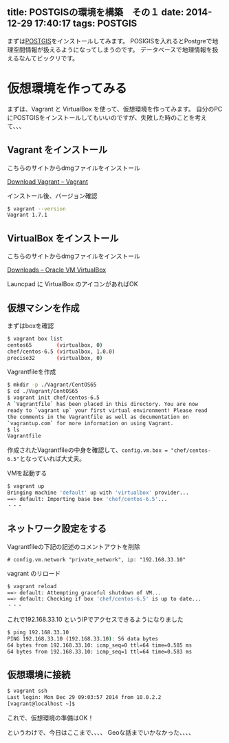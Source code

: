 title: POSTGISの環境を構築　その１
date: 2014-12-29 17:40:17
tags: POSTGIS
---

まずは[POSTGIS](http://ja.wikipedia.org/wiki/PostGIS)をインストールしてみます。
POSIGISを入れるとPostgreで地理空間情報が扱えるようになってしまうのです。
データベースで地理情報を扱えるなんてビックリです。

# 仮想環境を作ってみる

まずは、Vagrant と VirtualBox を使って、仮想環境を作ってみます。
自分のPCにPOSTGISをインストールしてもいいのですが、失敗した時のことを考えて、、、

## Vagrant をインストール

こちらのサイトからdmgファイルをインストール

[Download Vagrant – Vagrant](http://www.vagrantup.com/downloads.html)

インストール後、バージョン確認

``` sh
$ vagrant --version
Vagrant 1.7.1
```

## VirtualBox をインストール

こちらのサイトからdmgファイルをインストール

[Downloads – Oracle VM VirtualBox](https://www.virtualbox.org/wiki/Downloads)

Launcpad に VirtualBox のアイコンがあればOK

## 仮想マシンを作成

まずはboxを確認

``` sh
$ vagrant box list
centos65        (virtualbox, 0)
chef/centos-6.5 (virtualbox, 1.0.0)
precise32       (virtualbox, 0)
```

Vagrantfileを作成
``` sh
$ mkdir -p ./Vagrant/CentOS65
$ cd ./Vagrant/CentOS65
$ vagrant init chef/centos-6.5
A `Vagrantfile` has been placed in this directory. You are now
ready to `vagrant up` your first virtual environment! Please read
the comments in the Vagrantfile as well as documentation on
`vagrantup.com` for more information on using Vagrant.
$ ls
Vagrantfile
```
作成されたVagrantfileの中身を確認して、`config.vm.box = "chef/centos-6.5"`となっていれば大丈夫。

VMを起動する
``` sh
$ vagrant up
Bringing machine 'default' up with 'virtualbox' provider...
==> default: Importing base box 'chef/centos-6.5'...
・・・
```

## ネットワーク設定をする

Vagrantfileの下記の記述のコメントアウトを削除
``` 
# config.vm.network "private_network", ip: "192.168.33.10"
``` 

vagrant のリロード
``` sh
$ vagrant reload
==> default: Attempting graceful shutdown of VM...
==> default: Checking if box 'chef/centos-6.5' is up to date...
・・・
```

これで192.168.33.10 というIPでアクセスできるようになりました
``` sh
$ ping 192.168.33.10
PING 192.168.33.10 (192.168.33.10): 56 data bytes
64 bytes from 192.168.33.10: icmp_seq=0 ttl=64 time=0.585 ms
64 bytes from 192.168.33.10: icmp_seq=1 ttl=64 time=0.583 ms
```

## 仮想環境に接続

``` sh
$ vagrant ssh
Last login: Mon Dec 29 09:03:57 2014 from 10.0.2.2
[vagrant@localhost ~]$
```

これで、仮想環境の準備はOK！

というわけで、今日はここまで、、、、
Geoな話までいかなかった、、、、


